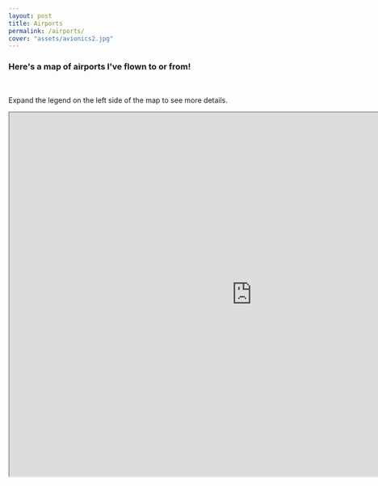 ```yaml
---
layout: post
title: Airports
permalink: /airports/
cover: "assets/avionics2.jpg"
---
```


<h3> Here's a map of airports I've flown to or from! </h3>

<br/>

<p> Expand the legend on the left side of the map to see more details. </p>

<iframe src="https://www.google.com/maps/d/u/0/embed?mid=1Ppfeymy4rkIW5DIK1ZrvWV2sjqeCwLLO" width="960" height="720"></iframe>
